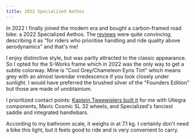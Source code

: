 ```yaml
---
title: 2022 Specialized Aethos
---
```


In 2022 I finally joined the modern era and bought a carbon-framed road bike: a 2022 Specialized Aethos. The [reviews](https://www.cyclingweekly.com/reviews/bike-accessories/specialized-aethos) were quite convincing, describing it as "for riders who prioritise handling and ride quality above aerodynamics" and that's me!

I enjoy distinctive style, but was partly attracted to the classic appearance. So I opted for the S-Works frame which in 2022 was the only way to get a subtle colorway. Mine is "Cool Grey/Chameleon Eyris Tint" which means grey with an almost lavendar irredescence if you look closely under sunlight. I would have preferred the brushed silver of the "Founders Edition" but those are made of unobtainium.

I prioritized contact points: [Kaptein Tweewielers built it](https://www.instagram.com/p/Cgn_drUI5d6/) for me with Ultegra components, Mavic Cosmic SL 32 wheels, and Specialized's fanciest saddle and integrated handlebars.

According to my bathroom scale, it weighs in at 7.1 kg. I certainly don't need a bike this light, but it feels good to ride and is very convenient to carry.
